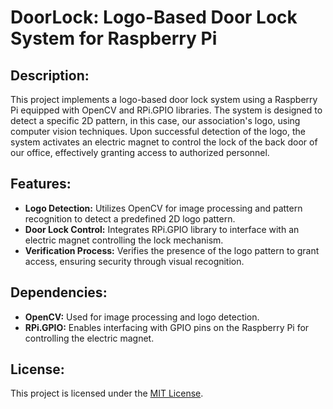 # DoorLock: Logo-Based Door Lock System for Raspberry Pi

## Description:

This project implements a logo-based door lock system using a Raspberry Pi equipped with OpenCV and RPi.GPIO libraries. The system is designed to detect a specific 2D pattern, in this case, our association's logo, using computer vision techniques. Upon successful detection of the logo, the system activates an electric magnet to control the lock of the back door of our office, effectively granting access to authorized personnel.

## Features:

- **Logo Detection:** Utilizes OpenCV for image processing and pattern recognition to detect a predefined 2D logo pattern.
- **Door Lock Control:** Integrates RPi.GPIO library to interface with an electric magnet controlling the lock mechanism.
- **Verification Process:** Verifies the presence of the logo pattern to grant access, ensuring security through visual recognition.

## Dependencies:

- **OpenCV:** Used for image processing and logo detection.
- **RPi.GPIO:** Enables interfacing with GPIO pins on the Raspberry Pi for controlling the electric magnet.

## License:

This project is licensed under the [MIT License](LICENSE).
